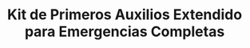 ---
title: "Kit de Primeros Auxilios Extendido para Emergencias Completas"
description: "Botiquín Tipo B"
line: "Línea de primeros auxilios"
main:
  id: 206
  content: |
    Presentamos nuestro **Botiquín Tipo B** – la solución integral para la gestión de emergencias médicas de mayor alcance. Parte fundamental de nuestra **Línea de Primeros Auxilios**, este kit robusto contiene una extensa dotación de 59 productos, cuidadosamente seleccionados para afrontar situaciones que requieren una intervención más avanzada y equipos más diversos.

  imgCard: "@/images/products/b-06.avif"
  imgMain: "@/images/products/b-06.avif"
  imgAlt: "Botiquín Tipo B"
tabs:
  - id: "tabs-with-card-item-1"
    dataTab: "#tabs-with-card-1"
    title: "Descripción General"
  - id: "tabs-with-card-item-2"
    dataTab: "#tabs-with-card-2"
    title: "Contenido y Precio"
  - id: "tabs-with-card-item-3"
    dataTab: "#tabs-with-card-3"
    title: "Ideal Para..."
longDescription:
  title: "Preparación Superior para Desafíos Mayores"
  subTitle: |
    El Botiquín Tipo B de Extintores del Risaralda es una herramienta indispensable para empresas, instituciones educativas, conjuntos residenciales o eventos con gran afluencia de personas. Su amplia dotación permite atender desde lesiones comunes hasta situaciones que requieren inmovilización o control de hemorragias severas, brindando una respuesta de primeros auxilios más completa y profesional.
  btnTitle: "Adquiere tu Botiquín Tipo B"
  btnURL: "#"
descriptionList:
  - title: "Dotación Ampliada"
    subTitle: "Incluye 59 productos diseñados para cubrir una variedad más amplia de emergencias, incluyendo traumatismos y situaciones más complejas."
  - title: "Versatilidad"
    subTitle: "Adecuado para múltiples entornos y con capacidad para atender a un mayor número de personas o situaciones."
  - title: "Organización Eficiente"
    subTitle: "Compartimentos internos que facilitan la organización y el acceso rápido a cada insumo en momentos críticos."
specificationsLeft:
  - title: "Cantidad de Productos"
    subTitle: "59 productos."
  - title: "Precio"
    subTitle: "$650.000"
  - title: "Dotación Detallada Incluida" # LISTA DETALLADA DE LOS 59 PRODUCTOS
    subTitle: |
      - **Material de Curación:**
        - Gasa estéril (varios tamaños y cantidades)
        - Vendas elásticas (varios tamaños)
        - Vendas de gasa
        - Apósito transparente o protector
        - Esparadrapo hipoalergénico
        - Tiras adhesivas para sutura (opcional)
        - Algodón (paquete)
      - **Antisépticos y Desinfectantes:**
        - Solución salina (para lavado de heridas)
        - Clorhexidina o Povidona Yodada (frasco)
        - Alcohol antiséptico (frasco/toallitas)
      - **Herramientas y Accesorios:**
        - Tijeras de trauma o de punta roma
        - Pinzas de disección (para astillas)
        - Bajalenguas (para inmovilización o examen)
        - Guantes desechables (varios pares)
        - Mascarilla de RCP (con válvula unidireccional)
        - Termómetro digital (opcional)
        - Linterna pequeña (con baterías)
        - Manta térmica de emergencia
        - Bolsas para residuos biológicos
        - Silbato de emergencia
        - Libreta y lápiz para registro
      - **Inmovilización y Soporte:**
        - Férulas moldeables (para dedos/muñeca)
        - Venda triangular / Cabestrillo
        - Collarín cervical (tipo blando o ajustable)
      - **Medicamentos Básicos (sin receta médica):**
        - Analgésicos/antiinflamatorios (ej. Ibuprofeno, Acetaminofén - solo si permitido por normativas locales y se vende como "dotación estándar")
        - Antihistamínicos (para reacciones alérgicas leves - verificar normativa)
        - Sobres de suero oral (para deshidratación)
      - **Otros:**
        - Lista de teléfonos de emergencia
        - Manual básico de primeros auxilios (actualizado)
      - **(Añade aquí los 59 productos exactos, agrupándolos si es posible)**
  - title: "Dimensiones y Material del Estuche"
    subTitle: "Estuche rígido o semirrígido de policarbonato/tela resistente (ej. 35x25x15 cm) con cierres herméticos."
tableData:
  - feature: ["Especificación", "Valor"]
    description:
      - ["Tipo de Botiquín", "Tipo B / Extendido"]
      - ["Cantidad de Artículos", "59"]
      - ["Precio (COP)", "$650.000"]
      - ["Uso Recomendado", "Empresas, Escuelas, Conjuntos Residenciales, Eventos"]
      - ["Cumple Normativa", "Resolución 0705 de 2007 (Ministerio de Protección Social) / Otras normativas pertinentes para dotaciones extensas."]
blueprints:
  first: "@/images/products/b-06.avif"
  second: "@/images/products/b-06.avif"
---